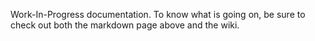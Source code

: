 Work-In-Progress documentation.
To know what is going on, be sure to check out both the markdown page above and the wiki.
